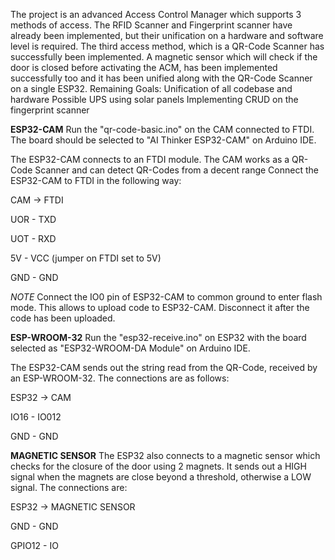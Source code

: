 The project is an advanced Access Control Manager which supports 3 methods of access. The RFID Scanner and Fingerprint scanner have already been implemented, but their unification on a hardware and software level is required.
The third access method, which is a QR-Code Scanner has successfully been implemented. A magnetic sensor which will check if the door is closed before activating the ACM, has been implemented successfully too and it has been unified along with the QR-Code Scanner on a single ESP32.
Remaining Goals:
Unification of all codebase and hardware
Possible UPS using solar panels
Implementing CRUD on the fingerprint scanner


**ESP32-CAM**
Run the "qr-code-basic.ino" on the CAM connected to FTDI. The board should be selected to "AI Thinker ESP32-CAM" on Arduino IDE.

The ESP32-CAM connects to an FTDI module. The CAM works as a QR-Code Scanner and can detect QR-Codes from a decent range
Connect the ESP32-CAM to FTDI in the following way:

CAM -> FTDI

UOR - TXD

UOT - RXD

5V - VCC (jumper on FTDI set to 5V)

GND - GND

*NOTE*
Connect the IO0 pin of ESP32-CAM to common ground to enter flash mode. This allows to upload code to ESP32-CAM. Disconnect it after the code has been uploaded.


**ESP-WROOM-32**
Run the "esp32-receive.ino" on ESP32 with the board selected as "ESP32-WROOM-DA Module" on Arduino IDE.

The ESP32-CAM sends out the string read from the QR-Code, received by an ESP-WROOM-32.
The connections are as follows:

ESP32 -> CAM

IO16 - IO012

GND - GND


**MAGNETIC SENSOR**
The ESP32 also connects to a magnetic sensor which checks for the closure of the door using 2 magnets. It sends out a HIGH signal when the magnets are close beyond a threshold, otherwise a LOW signal.
The connections are:

ESP32 -> MAGNETIC SENSOR

GND - GND

GPIO12 - IO
